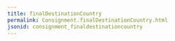 ```yaml
---
title: finalDestinationCountry
permalink: Consignment.finalDestinationCountry.html
jsonid: consignment_finaldestinationcountry
---
```


